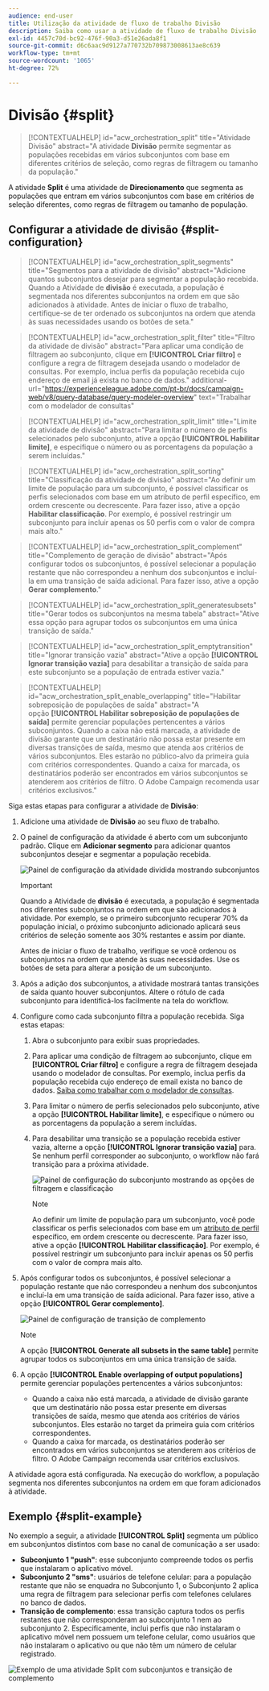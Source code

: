 ```yaml
---
audience: end-user
title: Utilização da atividade de fluxo de trabalho Divisão
description: Saiba como usar a atividade de fluxo de trabalho Divisão
exl-id: 4457c70d-bc92-476f-90a3-d51e26ada8f1
source-git-commit: d6c6aac9d9127a770732b709873008613ae8c639
workflow-type: tm+mt
source-wordcount: '1065'
ht-degree: 72%

---
```


# Divisão {#split}

>[!CONTEXTUALHELP]
>id="acw_orchestration_split"
>title="Atividade Divisão"
>abstract="A atividade **Divisão** permite segmentar as populações recebidas em vários subconjuntos com base em diferentes critérios de seleção, como regras de filtragem ou tamanho da população."

A atividade **Split** é uma atividade de **Direcionamento** que segmenta as populações que entram em vários subconjuntos com base em critérios de seleção diferentes, como regras de filtragem ou tamanho de população.

## Configurar a atividade de divisão {#split-configuration}

>[!CONTEXTUALHELP]
>id="acw_orchestration_split_segments"
>title="Segmentos para a atividade de divisão"
>abstract="Adicione quantos subconjuntos desejar para segmentar a população recebida. Quando a Atividade de **divisão** é executada, a população é segmentada nos diferentes subconjuntos na ordem em que são adicionados à atividade. Antes de iniciar o fluxo de trabalho, certifique-se de ter ordenado os subconjuntos na ordem que atenda às suas necessidades usando os botões de seta."

>[!CONTEXTUALHELP]
>id="acw_orchestration_split_filter"
>title="Filtro da atividade de divisão"
>abstract="Para aplicar uma condição de filtragem ao subconjunto, clique em **[!UICONTROL Criar filtro]** e configure a regra de filtragem desejada usando o modelador de consultas. Por exemplo, inclua perfis da população recebida cujo endereço de email já exista no banco de dados."
>additional-url="https://experienceleague.adobe.com/pt-br/docs/campaign-web/v8/query-database/query-modeler-overview" text="Trabalhar com o modelador de consultas"

>[!CONTEXTUALHELP]
>id="acw_orchestration_split_limit"
>title="Limite da atividade de divisão"
>abstract="Para limitar o número de perfis selecionados pelo subconjunto, ative a opção **[!UICONTROL Habilitar limite]**, e especifique o número ou as porcentagens da população a serem incluídas."

>[!CONTEXTUALHELP]
>id="acw_orchestration_split_sorting"
>title="Classificação da atividade de divisão"
>abstract="Ao definir um limite de população para um subconjunto, é possível classificar os perfis selecionados com base em um atributo de perfil específico, em ordem crescente ou decrescente. Para fazer isso, ative a opção **Habilitar classificação**. Por exemplo, é possível restringir um subconjunto para incluir apenas os 50 perfis com o valor de compra mais alto."

>[!CONTEXTUALHELP]
>id="acw_orchestration_split_complement"
>title="Complemento de geração de divisão"
>abstract="Após configurar todos os subconjuntos, é possível selecionar a população restante que não correspondeu a nenhum dos subconjuntos e incluí-la em uma transição de saída adicional. Para fazer isso, ative a opção **Gerar complemento**."

>[!CONTEXTUALHELP]
>id="acw_orchestration_split_generatesubsets"
>title="Gerar todos os subconjuntos na mesma tabela"
>abstract="Ative essa opção para agrupar todos os subconjuntos em uma única transição de saída."

>[!CONTEXTUALHELP]
>id="acw_orchestration_split_emptytransition"
>title="Ignorar transição vazia"
>abstract="Ative a opção **[!UICONTROL Ignorar transição vazia]** para desabilitar a transição de saída para este subconjunto se a população de entrada estiver vazia."

>[!CONTEXTUALHELP]
>id="acw_orchestration_split_enable_overlapping"
>title="Habilitar sobreposição de populações de saída"
>abstract="A opção **[!UICONTROL Habilitar sobreposição de populações de saída]** permite gerenciar populações pertencentes a vários subconjuntos. Quando a caixa não está marcada, a atividade de divisão garante que um destinatário não possa estar presente em diversas transições de saída, mesmo que atenda aos critérios de vários subconjuntos. Eles estarão no público-alvo da primeira guia com critérios correspondentes. Quando a caixa for marcada, os destinatários poderão ser encontrados em vários subconjuntos se atenderem aos critérios de filtro. O Adobe Campaign recomenda usar critérios exclusivos."

Siga estas etapas para configurar a atividade de **Divisão**:

1. Adicione uma atividade de **Divisão** ao seu fluxo de trabalho.

1. O painel de configuração da atividade é aberto com um subconjunto padrão. Clique em **Adicionar segmento** para adicionar quantos subconjuntos desejar e segmentar a população recebida.

   ![Painel de configuração da atividade dividida mostrando subconjuntos](../assets/workflow-split.png)

   >[!IMPORTANT]
   >
   >Quando a Atividade de **divisão** é executada, a população é segmentada nos diferentes subconjuntos na ordem em que são adicionados à atividade. Por exemplo, se o primeiro subconjunto recuperar 70% da população inicial, o próximo subconjunto adicionado aplicará seus critérios de seleção somente aos 30% restantes e assim por diante.
   >
   >Antes de iniciar o fluxo de trabalho, verifique se você ordenou os subconjuntos na ordem que atende às suas necessidades. Use os botões de seta para alterar a posição de um subconjunto.

1. Após a adição dos subconjuntos, a atividade mostrará tantas transições de saída quanto houver subconjuntos. Altere o rótulo de cada subconjunto para identificá-los facilmente na tela do workflow.

1. Configure como cada subconjunto filtra a população recebida. Siga estas etapas:

   1. Abra o subconjunto para exibir suas propriedades.

   1. Para aplicar uma condição de filtragem ao subconjunto, clique em **[!UICONTROL Criar filtro]** e configure a regra de filtragem desejada usando o modelador de consultas. Por exemplo, inclua perfis da população recebida cujo endereço de email exista no banco de dados. [Saiba como trabalhar com o modelador de consultas](../../query/query-modeler-overview.md).

   1. Para limitar o número de perfis selecionados pelo subconjunto, ative a opção **[!UICONTROL Habilitar limite]**, e especifique o número ou as porcentagens da população a serem incluídas.

   1. Para desabilitar uma transição se a população recebida estiver vazia, alterne a opção **[!UICONTROL Ignorar transição vazia]** para. Se nenhum perfil corresponder ao subconjunto, o workflow não fará transição para a próxima atividade.

      ![Painel de configuração do subconjunto mostrando as opções de filtragem e classificação](../assets/workflow-split-subset.png)

      >[!NOTE]
      >
      >Ao definir um limite de população para um subconjunto, você pode classificar os perfis selecionados com base em um [atributo de perfil](../../get-started/attributes.md) específico, em ordem crescente ou decrescente. Para fazer isso, ative a opção **[!UICONTROL Habilitar classificação]**. Por exemplo, é possível restringir um subconjunto para incluir apenas os 50 perfis com o valor de compra mais alto.

1. Após configurar todos os subconjuntos, é possível selecionar a população restante que não correspondeu a nenhum dos subconjuntos e incluí-la em uma transição de saída adicional. Para fazer isso, ative a opção **[!UICONTROL Gerar complemento]**.

   ![Painel de configuração de transição de complemento](../assets/workflow-split-complement.png)

   >[!NOTE]
   >
   >A opção **[!UICONTROL Generate all subsets in the same table]** permite agrupar todos os subconjuntos em uma única transição de saída.

1. A opção **[!UICONTROL Enable overlapping of output populations]** permite gerenciar populações pertencentes a vários subconjuntos:

   * Quando a caixa não está marcada, a atividade de divisão garante que um destinatário não possa estar presente em diversas transições de saída, mesmo que atenda aos critérios de vários subconjuntos. Eles estarão no target da primeira guia com critérios correspondentes.
   * Quando a caixa for marcada, os destinatários poderão ser encontrados em vários subconjuntos se atenderem aos critérios de filtro. O Adobe Campaign recomenda usar critérios exclusivos.

A atividade agora está configurada. Na execução do workflow, a população segmenta nos diferentes subconjuntos na ordem em que foram adicionados à atividade.

## Exemplo {#split-example}

No exemplo a seguir, a atividade **[!UICONTROL Split]** segmenta um público em subconjuntos distintos com base no canal de comunicação a ser usado:

* **Subconjunto 1 &quot;push&quot;**: esse subconjunto compreende todos os perfis que instalaram o aplicativo móvel.
* **Subconjunto 2 &quot;sms&quot;**: usuários de telefone celular: para a população restante que não se enquadra no Subconjunto 1, o Subconjunto 2 aplica uma regra de filtragem para selecionar perfis com telefones celulares no banco de dados.
* **Transição de complemento**: essa transição captura todos os perfis restantes que não corresponderam ao subconjunto 1 nem ao subconjunto 2. Especificamente, inclui perfis que não instalaram o aplicativo móvel nem possuem um telefone celular, como usuários que não instalaram o aplicativo ou que não têm um número de celular registrado.

![Exemplo de uma atividade Split com subconjuntos e transição de complemento](../assets/workflow-split-example.png)